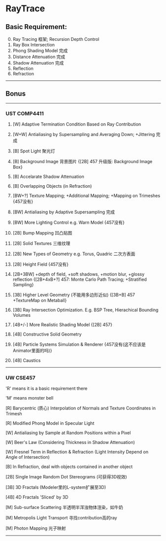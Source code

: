 # RayTrace

## Basic Requirement:

0. Ray Tracing 框架; Recursion Depth Control
1. Ray Box Intersection
2. Phong Shading Model 完成
3. Distance Attenuation 完成
4. Shadow Attenuation 完成
5. Reflection
6. Refraction

----------------------------------------------------------------------------

## Bonus

----------------------------------------------------------------------------

### UST COMP4411

1. [W] Adaptive Termination Condition Based on Ray Contribution

2. [W+W] Antialiasing by Supersampling and Averaging Down; +Jittering 完成

3. [B] Spot Light 聚光灯

4. [B] Background Image 背景图片 {[2B] 457 升级版: Background Image Box}

5. [B] Accelarate Shadow Attenuation

6. [B] Overlapping Objects (in Refraction)

7. [BW+?] Texture Mapping; +Additional Mapping; +Mapping on Trimeshes {457没有}

8. [BW] Antialiasing by Adaptive Supersampling 完成

9. [BW] More Lighting Control e.g. Warn Model {457没有}

10. [2B] Bump Mapping 凹凸贴图

11. [2B] Solid Textures 三维纹理

12. [2B] New Types of Geometry e.g. Torus, Quadric 二次方表面

13. [2B] Height Field {457没有}

14. [2B+3BW] +depth of field, +soft shadows, +motion blur, +glossy reflection {[2B+4xB+?] 457: Monte Carlo Path Tracing; +Stratified Sampling}

15. [3B] Higher Level Geometry (不能用多边形近似) {[3B+B] 457 +TextureMap on Metaball}

16. [3B] Ray Intersection Optimization. E.g. BSP Tree, Hierachical Bounding Volumes

17. [4B+/-] More Realistic Shading Model {[2B] 457}

18. [4B] Constructive Solid Geometry

19. [4B] Particle Systems Simulation & Renderer {457没有(这不应该是Animator里面的吗)}

20. [4B] Caustics

----------------------------------------------------------------------------

### UW CSE457

'R' means it is a basic requirement there

'M' means monster bell

[R] Barycentric (质心) Interpolation of Normals and Texture Coordinates in Trimesh

[R] Modified Phong Model in Specular Light

[W] Antialiasing by Sample at Random Positions within a Pixel

[W] Beer's Law (Considering Thickness in Shadow Attenuation)

[W] Fresnel Term in Reflection & Refraction (Light Intensity Depend on Angle of Intersection)

[B] In Refraction, deal with objects contained in another object

[2B] Single Image Random Dot Stereograms (可获得3D视效)

[3B] 3D Fractals (Modeler里的L-system扩展至3D)

[4B] 4D Fractals 'Sliced' by 3D

[M] Sub-surface Scattering 半透明半浑浊物体渲染，如牛奶

[M] Metropolis Light Transport 寻找contribution高的ray

[M] Photon Mapping 光子映射

----------------------------------------------------------------------------
